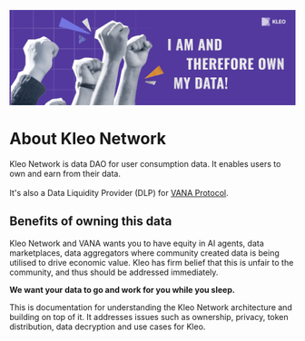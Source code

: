 ![](/images/her.jpeg)

# About Kleo Network
Kleo Network is data DAO for user consumption data. It enables users to own and earn from their data.<br/><br/>
It's also a Data Liquidity Provider (DLP) for [VANA Protocol](https://vana.org/). 

## Benefits of owning this data
Kleo Network and VANA wants you to have equity in AI agents, data marketplaces, data aggregators where community created data is being utilised to drive economic value. Kleo has firm belief that this is unfair to the community, and thus should be addressed immediately. 


**We want your data to go and work for you while you sleep.**


This is documentation for understanding the Kleo Network architecture and building on top of it. It addresses issues such as ownership, privacy, token distribution, data decryption and use cases for Kleo. 
